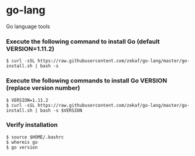 # go-lang
Go language tools

### Execute the following command to install Go (default VERSION=1.11.2)
````
$ curl -sSL https://raw.githubusercontent.com/zekaf/go-lang/master/go-install.sh | bash -s
````

### Execute the following commands to install Go VERSION (replace version number)
````
$ VERSION=1.11.2
$ curl -sSL https://raw.githubusercontent.com/zekaf/go-lang/master/go-install.sh | bash -s $VERSION
````

### Verify installation
````
$ source $HOME/.bashrc
$ whereis go
$ go version
````

